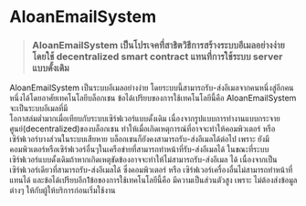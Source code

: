 # AloanEmailSystem
>### AloanEmailSystem เป็นโปรเจคที่สาธิตวิธีการสร้างระบบอีเมลอย่างง่ายโดยใช้ decentralized smart contract แทนที่การใช้ระบบ server แบบดั้งเดิม

AloanEmailSystem เป็นระบบอีเมลอย่างง่าย โดยระบบนี้สามารถรับ-ส่งอีเมลจากคนหนึ่งสู่อีกคนหนึ่งได้โดยอาศัยเทคโนโลยีบล็อกเชน ข้อได้เปรียบของการใช้เทคโนโลยีนี้คือ AloanEmailSystem จะเป็นระบบอีเมลที่มี       
โอกาสล่มตํ่ามากเมื่อเทียบกับระบบเซิร์ฟเวอร์แบบดั้งเดิม เนื่องจากรูปแบบการทำงานแบบกระจายศูนย์(decentralized)ของบล็อกเชน ทำให้เมื่อเกิดเหตุการณ์ที่อาจจะทำให้คอมพิวเตอร์ หรือ เซิร์ฟเวอร์บางส่วนในระบบเสียหาย 
บล็อกเชนก็ยังคงสามารถรับ-ส่งอีเมลได้ต่อไป เพราะ ยังมีคอมพิวเตอร์หรือเซิร์ฟเวอร์อื่นๆในเครือข่ายที่สามารถทำหน้าที่รับ-ส่งอีเมลได้ ในขณะที่ระบบเซิร์ฟเวอร์แบบดั้งเดิมถ้าหากเกิดเหตุขัดข้องอาจจะทำให้ไม่สามารถรับ-ส่งอีเมล
ได้ เนื่องจากเป็นเซิร์ฟเวอร์เดียวที่สามารถรับ-ส่งอีเมลได้ ซึ่งคอมพิวเตอร์ หรือ เซิร์ฟเวอร์เครื่องอื่นไม่สามารถทำหน้าที่แทนได้ และข้อได้เปรียบอีก1ข้อของการใช้เทคโนโลยีนี้คือ มีความเป็นส่วนตัวสูง เพราะ ไม่ต้องส่งข้อมูลต่างๆ
ให้กับผู้ให้บริการก่อนเริ่มใช้งาน
